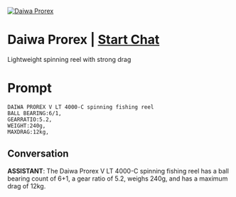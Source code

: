 
[![Daiwa Prorex](https://flow-prompt-covers.s3.us-west-1.amazonaws.com/icon/vintage/vint_4.png)](https://gptcall.net/chat.html?data=%7B%22contact%22%3A%7B%22id%22%3A%22cVqeX9LgcXSkE3pIcUpgG%22%2C%22flow%22%3Atrue%7D%7D)
# Daiwa Prorex | [Start Chat](https://gptcall.net/chat.html?data=%7B%22contact%22%3A%7B%22id%22%3A%22cVqeX9LgcXSkE3pIcUpgG%22%2C%22flow%22%3Atrue%7D%7D)
Lightweight spinning reel with strong drag

# Prompt

```
DAIWA PROREX V LT 4000-C spinning fishing reel
BALL BEARING:6/1,
GEARRATIO:5.2,
WEIGHT:240g,
MAXDRAG:12kg,
```

## Conversation

**ASSISTANT**: The Daiwa Prorex V LT 4000-C spinning fishing reel has a ball bearing count of 6+1, a gear ratio of 5.2, weighs 240g, and has a maximum drag of 12kg.


